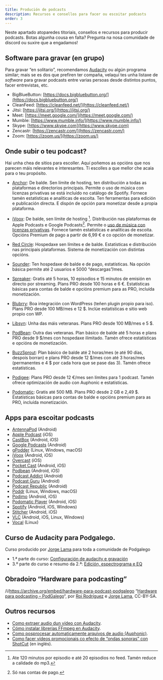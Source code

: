 ```yaml
---
title: Produción de podcasts
description: Recursos e consellos para facer ou escoitar podcasts
order: 3
---
```

Neste apartado atoparedes titoriais, consellos e recursos para producir podcasts. Botas algunha cousa en falta? Pregunta na nosa comunidade de discord ou suxire que a engadamos!

## Software para gravar (en grupo)

Para gravar “en solitario”, recomendamos [Audacity](https://www.audacityteam.org/) ou algún programa similar; mais se es dos que prefiren ter compaña, velaquí tes unha listaxe de *software* para gravar podcasts entre varias persoas desde distintos puntos, facer entrevistas, etc.

- BigBlueButton: [https://docs.bigbluebutton.org/](https://docs.bigbluebutton.org/)
- CleanFeed: [https://cleanfeed.net/](https://cleanfeed.net/)
- Jitsi: [https://jitsi.org/](https://jitsi.org/)
- Meet: [https://meet.google.com/](https://meet.google.com/)
- Mumble: [https://www.mumble.info/](https://www.mumble.info/)
- Skype: [https://www.skype.com](https://www.skype.com)
- Zencastr: [https://zencastr.com/](https://zencastr.com/)
- Zoom: [https://zoom.us/](https://zoom.us/)

## Onde subir o teu podcast?

Hai unha chea de sitios para escoller. Aquí poñemos as opcións que nos parecen máis relevantes e interesantes. Ti escolles a que mellor che acaia para o teu propósito.

- [Anchor](https://anchor.fm/): De balde. Sen límite de hosting, ten distribución a todas as plataformas e directorios principais. Permite o uso de música con licenzas privativas se está incluído no catálogo de Spotify. Fornece tamén estatísticas e analíticas de escoita. Ten ferramentas para edición e publicación directa. E dispón de opción para monetizar desde a propia plataforma.

- [iVoox](https://www.ivoox.com/podcasters): De balde, sen límite de hosting [^1]. Distribución nas plataformas de Apple Podcasts e Google Podcasts[^2]. Permite o [uso de música con licenzas privativas](https://ivoox.zendesk.com/hc/es-es/articles/360000212945--Puedo-utilizar-m%C3%BAsica-en-mi-podcast-). Fornece tamén estatísticas e analíticas de escoita. Opcións Premium de pago a partir de 6,99 € e co opción de monetizar.

[^1]: Ate 120 minutos por episodio e até 20 episodios no feed. Tamén reduce a calidade do mp3.
[^2]: Só nas contas de pago.

- [Red Circle](https://redcircle.com/pricing): Hospedaxe sen límites e de balde. Estatísticas e distribución nas principais plataformas. Sistema de monetización con distintas opcións.

- [Sounder](https://sounder.fm/pricing/): Ten hospedaxe de balde e de pago, estatísticas. Na opción básica permite até 2 usuarios e 5000 “descargas”/mes.

- [Spreaker](https://www.spreaker.com/plans): Gratis até 5 horas, 10 episodios e 15 minutos de emisión en directo por streaming. Plans PRO desde 100 horas e 6 €. Estatísticas básicas para contas de balde e opcións premium para as PRO, incluída monetización.

- [Blubrry](https://blubrry.com/services/podcast-hosting/): Boa integración con WordPress (teñen plugin propio para iso). Plans PRO desde 100 MB/mes e 12 $. Inclúe estatísticas e sitio web propio con WP.

- [Libsyn](https://libsyn.com/plans-and-pricing/): Unha das máis veteranas. Plans PRO desde 100 MB/mes e 5 $.

- [PodBean](https://www.podbean.com/podcast-hosting-pricing): Outra das veteranas. Plan básico de balde até 5 horas e plans PRO desde 9 $/mes con hospedaxe ilimitado. Tamén ofrece estatísticas e opcións de monetización.

- [BuzzSprout](https://www.buzzsprout.com/pricing): Plan básico de balde até 2 horas/mes (e até 90 días, despois borran) e plans PRO desde 12 $/mes con até 3 horas/mes (permanentes e 4 $ por cada hora que se pase das 3). Tamén ofrece estatísticas.

- [Podigee](https://www.podigee.com/es/pricing): Plans PRO desde 12 €/mes sen límites para 1 podcast. Tamén ofrece optimización de audio con Auphonic e estatísticas.

- [Podomatic](https://www.podomatic.com/): Gratis até 500 MB. Plans PRO desde 2 GB e 2,49 $. Estatísticas básicas para contas de balde e opcións premium para as PRO, incluída monetización.

## Apps para escoitar podcasts
	
- [AntennaPod](https://antennapod.org/) (Android)
- [Apple Podcast](https://apps.apple.com/es/app/apple-podcasts/id525463029) (iOS)
- [CastBox](https://castbox.fm/) (Android, iOS)
- [Google Podcasts](https://play.google.com/store/apps/details?id=com.google.android.apps.podcasts) (Android)
- [gPodder](https://gpodder.github.io/) (Linux, Windows, macOS)
- [iVoox](https://www.ivoox.com/) (Android, iOS)
- [Overcast](https://overcast.fm/) (iOS)
- [Pocket Cast](https://www.pocketcasts.com/) (Android, iOS)
- [Podbean](https://www.podbean.com/podcast-app-iphone-android-mobile) (Android, iOS)
- [Podcast Addict](https://podcastaddict.com/) (Android)
- [Podcast Guru](https://podcastguru.io/) (Android)
- [Podcast Republic](https://www.podcastrepublic.net/) (Android)
- [Poddr](https://sn8z.github.io/Poddr/) (Linux, Windows, macOS)
- [Podimo](https://podimo.com/es/app-features) (Android, iOS)
- [Podomatic Player](https://www.podomatic.com/) (Android, iOS)
- [Spotify](https://www.spotify.com/) (Android, iOS, Windows)
- [Stitcher](https://www.stitcher.com/) (Android, iOS)
- [VLC](https://www.videolan.org/vlc/index.gl.html) (Android, iOS, Linux, Windows)
- [Vocal](https://vocalproject.net/) (Linux)

## Curso de Audacity para Podgalego.

Curso producido por [Jorge Lama](https://twitter.com/raivenra) para toda a comunidade de Podgalego

- 1.ª parte do curso: [Configuración de audacity e gravación](https://archive.org/details/01-formacion-sobre-audacity-para-pod-galego)
- 3.º parte do curso e resumo da 2.ª: [Edición, espectrograma e EQ](https://archive.org/details/formacion-sobre-audacity-para-pod-galego.-terceira-parte-e-resumo-da-segunda-parte)

## Obradoiro “Hardware para podcasting”
/i/https://archive.org/embed/hardware-para-podcast-podgalego
“[Hardware para podcasting – PodGalego](https://archive.org/details/hardware-para-podcast-podgalego)“, por [Roi Rodríguez](https://twitter.com/inmovilizame) e [Jorge Lama](https://twitter.com/raivenra), CC-BY-SA.


## Outros recursos
- [Como extraer audio dun vídeo con Audacity](https://www.youtube.com/watch?v=AAJN8nGcS4o).
- [Cómo instalar librerías FFmpeg en Audacity](https://www.youtube.com/watch?v=-uxSedIgnIs&t=4s&ab_channel=JoseLuisTecno).
- [Como posprocesar automaticamente arquivos de audio (Auphonic)](https://auphonic.com/).
- [Como facer vídeos promocionais co efecto de “ondas sonoras” con ShotCut](https://www.youtube.com/watch?v=PWPY1_-pCHo) (en inglés).